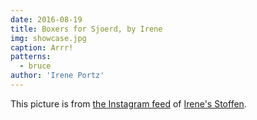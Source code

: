```yaml
---
date: 2016-08-19
title: Boxers for Sjoerd, by Irene
img: showcase.jpg
caption: Arrr!
patterns:
  - bruce
author: 'Irene Portz'
---
```


This picture is from [the Instagram feed](https://www.instagram.com/p/BJS0jaThfh1/) of [Irene's Stoffen](https://www.facebook.com/irenes.stoffen).